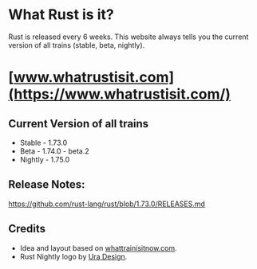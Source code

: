 # What Rust is it?

Rust is released every 6 weeks.
This website always tells you the current version of all trains (stable, beta, nightly).

# [www.whatrustisit.com](https://www.whatrustisit.com/)

## Current Version of all trains
* Stable - 1.73.0
* Beta - 1.74.0 - beta.2
* Nightly - 1.75.0

## Release Notes: 
<a href="https://github.com/rust-lang/rust/blob/1.73.0/RELEASES.md">https://github.com/rust-lang/rust/blob/1.73.0/RELEASES.md</a>


## Credits

* Idea and layout based on [whattrainisitnow.com](http://whattrainisitnow.com/).
* Rust Nightly logo by [Ura Design](https://ura.design/).
